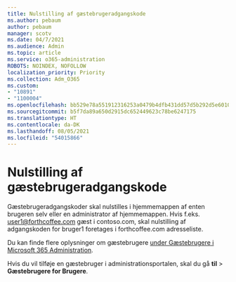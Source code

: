 ```yaml
---
title: Nulstilling af gæstebrugeradgangskode
ms.author: pebaum
author: pebaum
manager: scotv
ms.date: 04/7/2021
ms.audience: Admin
ms.topic: article
ms.service: o365-administration
ROBOTS: NOINDEX, NOFOLLOW
localization_priority: Priority
ms.collection: Adm_O365
ms.custom:
- "10891"
- "1100004"
ms.openlocfilehash: bb529e78a551912316253a0479b4dfb431dd57d5b292d5e60103a32a6a9959fa
ms.sourcegitcommit: b5f7da89a650d2915dc652449623c78be6247175
ms.translationtype: HT
ms.contentlocale: da-DK
ms.lasthandoff: 08/05/2021
ms.locfileid: "54015866"
---
```

# <a name="guest-user-password-reset"></a>Nulstilling af gæstebrugeradgangskode

Gæstebrugeradgangskoder skal nulstilles i hjemmemappen af enten brugeren selv eller en administrator af hjemmemappen. Hvis f.eks. user1@forthcoffee.com gæst i contoso.com, skal nulstilling af adgangskoden for bruger1 foretages i forthcoffee.com adresseliste.

Du kan finde flere oplysninger om gæstebrugere [under Gæstebrugere i Microsoft 365 Administration](https://docs.microsoft.com/microsoft-365/admin/add-users/about-guest-users).

Hvis du vil tilføje en gæstebruger i administrationsportalen, skal du gå **til**  >  **Gæstebrugere for Brugere**.